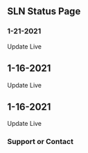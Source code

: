 ## SLN Status Page

### 1-21-2021
Update Live

## 1-16-2021
Update Live

## 1-16-2021
Update Live

### Support or Contact
